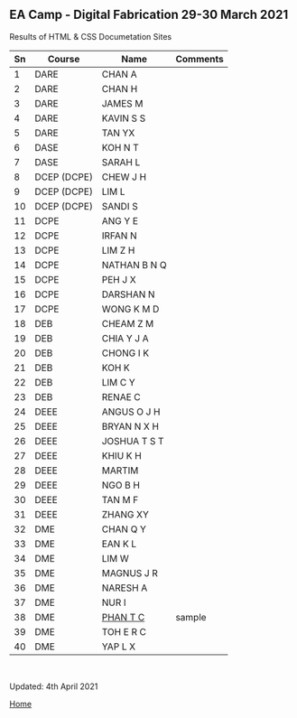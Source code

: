 
## EA Camp - Digital Fabrication 29-30 March 2021

Results of HTML & CSS Documetation Sites

| Sn  | Course     | Name       | Comments |
|---- |-------     |-------     |----------|
| 1   |DARE        |CHAN A      |          |
| 2   |DARE        |CHAN H      |          |
| 3   |DARE        |JAMES M     |          |
| 4   |DARE        |KAVIN S S   |          |
| 5   |DARE        |TAN YX      |          |
| 6   |DASE        |KOH N T     |          |
| 7   |DASE        |SARAH L     |          |
| 8   |DCEP (DCPE) |CHEW J H    |          |
| 9   |DCEP (DCPE) |LIM L       |          |
| 10  |DCEP (DCPE) |SANDI S     |          |
| 11  |DCPE        |ANG Y E     |          |
| 12  |DCPE        |IRFAN N     |          |
| 13  |DCPE        |LIM Z H     |          |
| 14  |DCPE        |NATHAN B N Q|          |
| 15  |DCPE        |PEH J X     |          |
| 16  |DCPE        |DARSHAN N   |          |
| 17  |DCPE        |WONG K M D  |          |
| 18  |DEB         |CHEAM Z M   |          |
| 19  |DEB         |CHIA Y J A  |          |
| 20  |DEB         |CHONG I K   |          |
| 21  |DEB         |KOH K       |          |
| 22  |DEB         |LIM C Y     |          |
| 23  |DEB         |RENAE C     |          |
| 24  |DEEE        |ANGUS O J H |          |
| 25  |DEEE        |BRYAN N X H |          |
| 26  |DEEE        |JOSHUA T S T|          |
| 27  |DEEE        |KHIU K H    |          |
| 28  |DEEE        |MARTIM      |          |
| 29  |DEEE        |NGO B H     |          |
| 30  |DEEE        |TAN M F     |          |
| 31  |DEEE        |ZHANG XY    |          |
| 32  |DME         |CHAN Q Y    |          |
| 33  |DME         |EAN K L     |          |
| 34  |DME         |LIM W       |          |
| 35  |DME         |MAGNUS J R  |          |
| 36  |DME         |NARESH A    |          |
| 37  |DME         |NUR I       |          |
| 38  |DME         |[PHAN T C](https://phancl.github.io/engacad/) | sample  |
| 39  |DME         |TOH E R C   |          |
| 40  |DME         |YAP L X     |          |


&nbsp;

Updated: 4th April 2021

[Home](https://rdorville.github.io/digfab/)